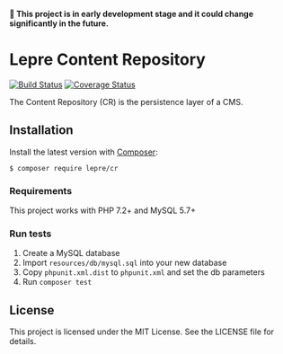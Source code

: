 **🚧 This project is in early development stage and it could change significantly in the future.**

# Lepre Content Repository

[![Build Status](https://travis-ci.org/leprephp/cr.svg?branch=master)](https://travis-ci.org/leprephp/cr)
[![Coverage Status](https://coveralls.io/repos/github/leprephp/cr/badge.svg?branch=master)](https://coveralls.io/github/leprephp/cr?branch=master)

The Content Repository (CR) is the persistence layer of a CMS.

## Installation

Install the latest version with [Composer][composer]:

```
$ composer require lepre/cr
```

### Requirements

This project works with PHP 7.2+ and MySQL 5.7+

### Run tests

1. Create a MySQL database
2. Import `resources/db/mysql.sql` into your new database
3. Copy `phpunit.xml.dist` to `phpunit.xml` and set the db parameters
4. Run `composer test`

## License

This project is licensed under the MIT License. See the LICENSE file for details.

[composer]: https://getcomposer.org/
